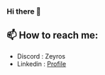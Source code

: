 ### Hi there 👋

## 📫 How to reach me: 
- Discord  : Zeyros
- Linkedin : <a href="https://www.linkedin.com/in/vkg-mathis-488bb6212/" target="_blank">Profile</a>

<!--
**MathisVkg/MathisVkg** is a ✨ _special_ ✨ repository because its `README.md` (this file) appears on your GitHub profile.

Here are some ideas to get you started:

- 🔭 I’m currently working on ...
- 🌱 I’m currently learning ...
- 👯 I’m looking to collaborate on ...
- 🤔 I’m looking for help with ...
- 💬 Ask me about ...
- 📫 How to reach me: ...
- 😄 Pronouns: ...
- ⚡ Fun fact: ...
-->
